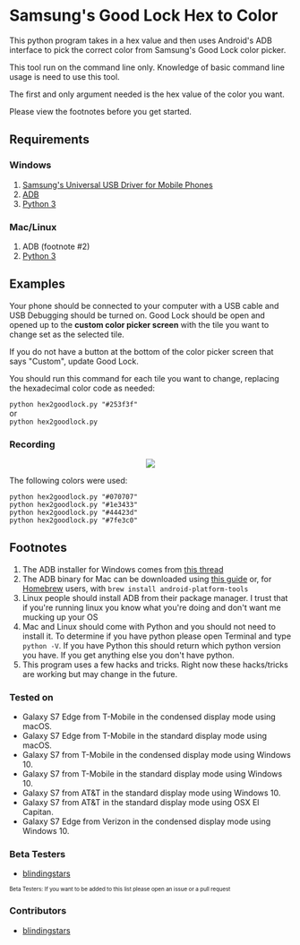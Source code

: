 # Samsung's Good Lock Hex to Color
This python program takes in a hex value and then uses Android's ADB interface to pick the correct color from Samsung's Good Lock color picker.

This tool run on the command line only.  Knowledge of basic command line usage is need to use this tool.

The first and only argument needed is the hex value of the color you want.

Please view the footnotes before you get started.

## Requirements

### Windows  
1. [Samsung's Universal USB Driver for Mobile Phones](http://downloadcenter.samsung.com/content/DR/201602/20160219075034805/SAMSUNG_USB_Driver_for_Mobile_Phones_v1.5.45.00.exe)  
2. [ADB](https://www.androidfilehost.com/?fid=24521665358595410)
3. [Python 3](https://www.python.org/)

### Mac/Linux
1. ADB (footnote #2)
2. [Python 3](https://www.python.org/)

## Examples
Your phone should be connected to your computer with a USB cable and USB Debugging should be turned on. Good Lock should be open and opened up to the **custom color picker screen** with the tile you want to change set as the selected tile.

If you do not have a button at the bottom of the color picker screen that says "Custom", update Good Lock.

You should run this command for each tile you want to change, replacing the hexadecimal color code as needed:

`python hex2goodlock.py "#253f3f"`  
or   
`python hex2goodlock.py`

### Recording

<p align="center">
<img src="/images/how-to.gif" />
</p>

The following colors were used:

```
python hex2goodlock.py "#070707"
python hex2goodlock.py "#1e3433"
python hex2goodlock.py "#44423d"
python hex2goodlock.py "#7fe3c0"
```

## Footnotes
1. The ADB installer for Windows comes from [this thread](http://forum.xda-developers.com/showthread.php?t=2317790)
2. The ADB binary for Mac can be downloaded using [this guide](http://forum.xda-developers.com/showthread.php?t=1917237) or, for [Homebrew](http://brew.sh/index.html) users, with `brew install android-platform-tools`
3. Linux people should install ADB from their package manager. I trust that if you're running linux you know what you're doing and don't want me mucking up your OS
4. Mac and Linux should come with Python and you should not need to install it. To determine if you have python please open Terminal and type `python -V`. If you have Python this should return which python version you have. If you get anything else you don't have python.
5. This program uses a few hacks and tricks. Right now these hacks/tricks are working but may change in the future.

### Tested on
* Galaxy S7 Edge from T-Mobile in the condensed display mode using macOS.
* Galaxy S7 Edge from T-Mobile in the standard display mode using macOS.
* Galaxy S7 from T-Mobile in the condensed display mode using Windows 10.
* Galaxy S7 from T-Mobile in the standard display mode using Windows 10.
* Galaxy S7 from AT&T in the standard display mode using Windows 10.
* Galaxy S7 from AT&T in the standard display mode using OSX El Capitan.
* Galaxy S7 Edge from Verizon in the condensed display mode using Windows 10.

### Beta Testers
* [blindingstars](https://github.com/blindingstars)

<sub><sup>Beta Testers: If you want to be added to this list please open an issue or a pull request</sub></sup>

### Contributors
* [blindingstars](https://github.com/blindingstars)
